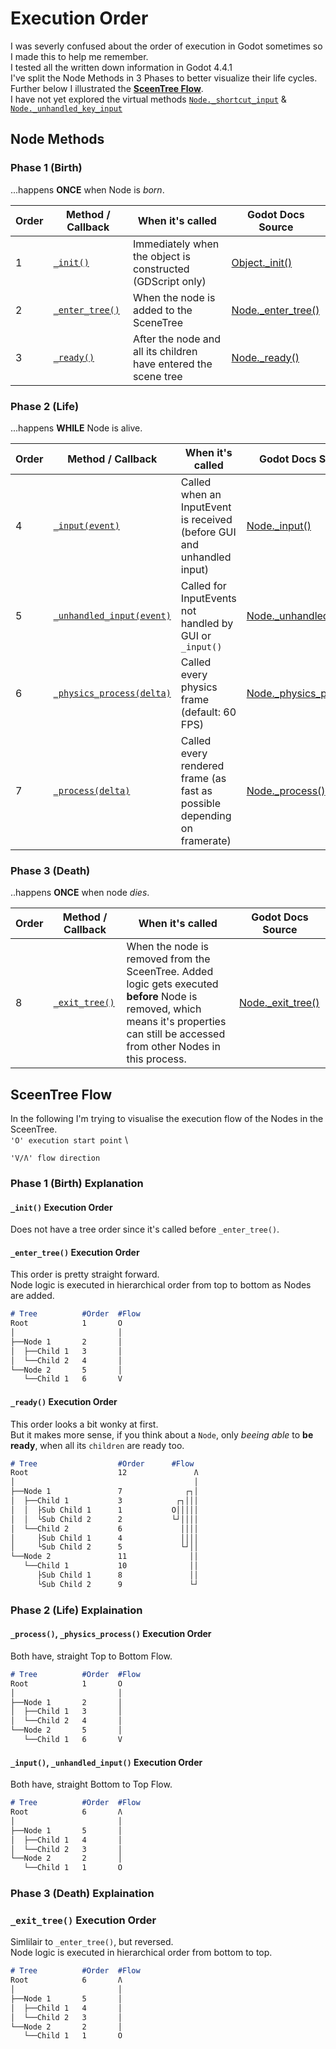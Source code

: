 # Execution Order

I was severly confused about the order of execution in Godot sometimes so I made this to help me remember. \
I tested all the written down information in Godot 4.4.1 \
I've split the Node Methods in 3 Phases to better visualize their life cycles.\
Further below I illustrated the [**SceenTree Flow**](#SceenTree_Flow).
\
I have not yet explored the virtual methods [``Node._shortcut_input``](https://docs.godotengine.org/en/stable/classes/class_node.html#class-node-private-method-shortcut-input) & [``Node._unhandled_key_input``](https://docs.godotengine.org/en/stable/classes/class_node.html#class-node-private-method-unhandled-key-input)

## Node Methods

### Phase 1 (Birth)

...happens **ONCE** when Node is *born*.

| **Order** | **Method / Callback**     | **When it's called**                                                     | **Godot Docs Source**                                                                                                              |
| --------- | ------------------------- | ------------------------------------------------------------------------ | ------------------------------------------------------------------------------------------------------------------------------------- |
| 1         | [`_init()`](#_init)                | Immediately when the object is constructed (GDScript only)               | [Object._init()](https://docs.godotengine.org/en/stable/classes/class_object.html#class-object-private-method-init) |
| 2         | [`_enter_tree()`](#_enter_tree)            | When the node is added to the SceneTree                                  | [Node._enter_tree()](https://docs.godotengine.org/en/stable/classes/class_node.html#class-node-private-method-enter-tree)                     |
| 3         | [`_ready()`](#_ready)                | After the node and all its children have entered the scene tree          | [Node._ready()](https://docs.godotengine.org/en/stable/classes/class_node.html#class-node-private-method-ready)                            |

### Phase 2 (Life)

...happens **WHILE** Node is alive.

| **Order** | **Method / Callback**     | **When it's called**                                                     | **Godot Docs Source**                                                                                                              |
| --------- | ------------------------- | ------------------------------------------------------------------------ | ------------------------------------------------------------------------------------------------------------------------------------- |
| 4         | [`_input(event)`](#_input)           | Called when an InputEvent is received (before GUI and unhandled input)   | [Node._input()](https://docs.godotengine.org/en/stable/classes/class_node.html#class-node-private-method-input)                           |
| 5         | [`_unhandled_input(event)`](#_input) | Called for InputEvents not handled by GUI or `_input()`                  | [Node._unhandled_input()](https://docs.godotengine.org/en/stable/classes/class_node.html#class-node-private-method-unhandled-input)                                                                                                          |
| 6         | [`_physics_process(delta)`](#_process) | Called every physics frame (default: 60 FPS)                             | [Node._physics_process()](https://docs.godotengine.org/en/stable/classes/class_node.html#class-node-private-method-physics-process)                  |
| 7         | [`_process(delta)`](#_process)         | Called every rendered frame (as fast as possible depending on framerate) | [Node._process()](https://docs.godotengine.org/en/stable/classes/class_node.html#class-node-private-method-process)                                  |

### Phase 3 (Death)

..happens **ONCE** when node *dies*.

| **Order** | **Method / Callback**     | **When it's called**                                                     | **Godot Docs Source**                                                                                                              |
| --------- | ------------------------- | ------------------------------------------------------------------------ | ------------------------------------------------------------------------------------------------------------------------------------- |
| 8         | [`_exit_tree()`](#_exit_tree)            | When the node is removed from the SceenTree. Added logic gets executed **before** Node is removed, which means it's properties can still be accessed from other Nodes in this process.                                | [Node._exit_tree()](https://docs.godotengine.org/en/stable/classes/class_node.html#class-node-private-method-exit-tree)                              |

<a id="SceenTree_Flow"></a>

## SceenTree Flow

In the following I'm trying to visualise the execution flow of the Nodes in the SceenTree. \
``'O' execution start point`` \

``'V/Ʌ' flow direction``

### Phase 1 (Birth) Explanation

<a id="_init"></a>

#### ``_init()`` Execution Order

Does not have a tree order since it's called before ``_enter_tree()``.

<a id="_enter_tree"></a>

#### ``_enter_tree()`` Execution Order

This order is pretty straight forward. \
Node logic is executed in hierarchical order from top to bottom as Nodes are added.

```md
# Tree          #Order  #Flow
Root            1       O
│                       │
├──Node 1       2       │
│  ├──Child 1   3       │
│  └──Child 2   4       │
└──Node 2       5       │
   └──Child 1   6       V
```

<a id="_ready"></a>

#### ``_ready()`` Execution Order

This order looks a bit wonky at first. \
But it makes more sense, if you think about a ``Node``, only *beeing able* to **be ready**, when all its ``children`` are ready too.

```md
# Tree                  #Order      #Flow
Root                    12               Ʌ
│                                        │
├──Node 1               7              ┌┐│
│  ├──Child 1           3            ┌┐│││          
│  │  ├Sub Child 1      1           O│││││       
│  │  └Sub Child 2      2           └┘││││      
│  └──Child 2           6             ││││         
│     ├Sub Child 1      4             ││││      
│     └Sub Child 2      5             └┘││      
└──Node 2               11              ││
   └──Child 1           10              ││
      ├Sub Child 1      8               ││
      └Sub Child 2      9               └┘
```

### Phase 2 (Life) Explaination

<a id="_process"></a>

#### ``_process()``, ``_physics_process()`` Execution Order

Both have, straight Top to Bottom Flow.

```md
# Tree          #Order  #Flow
Root            1       O
│                       │
├──Node 1       2       │
│  ├──Child 1   3       │
│  └──Child 2   4       │
└──Node 2       5       │
   └──Child 1   6       V
```

<a id="_input"></a>

#### ``_input()``, ``_unhandled_input()`` Execution Order

Both have, straight Bottom to Top Flow.

```md
# Tree          #Order  #Flow
Root            6       Ʌ
│                       │
├──Node 1       5       │
│  ├──Child 1   4       │
│  └──Child 2   3       │
└──Node 2       2       │
   └──Child 1   1       O
```

### Phase 3 (Death) Explaination

<a id="_exit_tree"></a>

### ``_exit_tree()`` Execution Order

Simlilair to ``_enter_tree()``, but reversed. \
Node logic is executed in hierarchical order from bottom to top.

```md
# Tree          #Order  #Flow
Root            6       Ʌ
│                       │
├──Node 1       5       │
│  ├──Child 1   4       │
│  └──Child 2   3       │
└──Node 2       2       │
   └──Child 1   1       O
```
